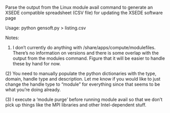 Parse the output from the Linux module avail command to generate an XSEDE compatible spreadsheet (CSV file) for updating the XSEDE software page

Usage: python gensoft.py > listing.csv

Notes:

1) I don’t currently do anything with /share/apps/compute/modulefiles. There’s no information on versions and there is some overlap with the output from the modules command. Figure that it will be easier to handle these by hand for now.

(2) You need to manually populate the python dictionaries with the type, domain, handle type and description. Let me know if you would like to just change the handle type to “module” for everything since that seems to be what you’re doing already.

(3) I execute a ‘module purge’ before running module avail so that we don’t pick up things like the MPI libraries and other Intel-dependent stuff.
